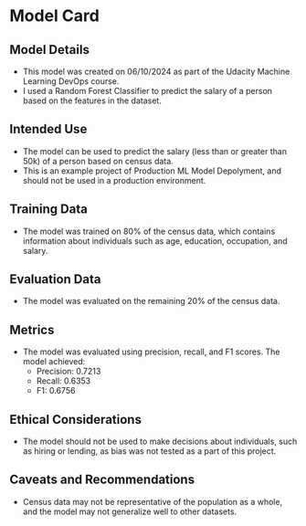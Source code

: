 # Model Card

## Model Details
- This model was created on 06/10/2024 as part of the Udacity Machine Learning DevOps course. 
- I used a Random Forest Classifier to predict the salary of a person based on the features in the dataset.

## Intended Use
- The model can be used to predict the salary (less than or greater than 50k) of a person based on census data.
- This is an example project of Production ML Model Depolyment, and should not be used in a production environment.

## Training Data
- The model was trained on 80% of the census data, which contains information about individuals such as age, education, occupation, and salary.

## Evaluation Data
- The model was evaluated on the remaining 20% of the census data.

## Metrics
- The model was evaluated using precision, recall, and F1 scores. The model achieved: 
    - Precision: 0.7213
    - Recall: 0.6353
    - F1: 0.6756

## Ethical Considerations
- The model should not be used to make decisions about individuals, such as hiring or lending, as bias was not tested as a part of this project. 


## Caveats and Recommendations
- Census data may not be representative of the population as a whole, and the model may not generalize well to other datasets.